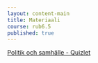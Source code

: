 ```yaml
---
layout: content-main
title: Materiaali
course: rub6.5
published: true
---
```

[Politik och samhälle - Quizlet](https://quizlet.com/_9rg3x9?x=1qqt&i=dz01n)